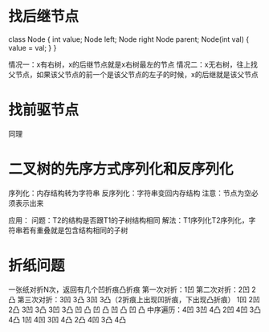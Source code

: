 # 找后继节点
class Node {
  int value;
  Node left;
  Node right
  Node parent;
  Node(int val) {
    value = val;
  }
}

情况一：x有右树，x的后继节点就是x右树最左的节点
情况二：x无右树，往上找父节点，如果该父节点的前一个是该父节点的左子的时候，x的后继就是该父节点

# 找前驱节点
同理

# 二叉树的先序方式序列化和反序列化
序列化：内存结构转为字符串
反序列化：字符串变回内存结构
注意：节点为空必须表示出来

应用：
问题：T2的结构是否跟T1的子树结构相同
解法：T1序列化T2序列化，字符串若有重叠就是包含结构相同的子树

# 折纸问题
一张纸对折N次，返回有几个凹折痕凸折痕
第一次对折：1凹
第二次对折：2凹 2凸
第三次对折：3凹 3凸 3凹 3凸（2折痕上出现凹折痕，下出现凸折痕）
                1凹
            2凹      2凸
         3凹  3凸   3凹  3凸
        凹 凸 凹 凸 凹 凸 凹 凸
中序遍历：4凹 3凹 4凸 2凹 4凹 3凸 4凸 1凹 4凹 3凹 4凸 2凸 4凹 3凸 4凸

